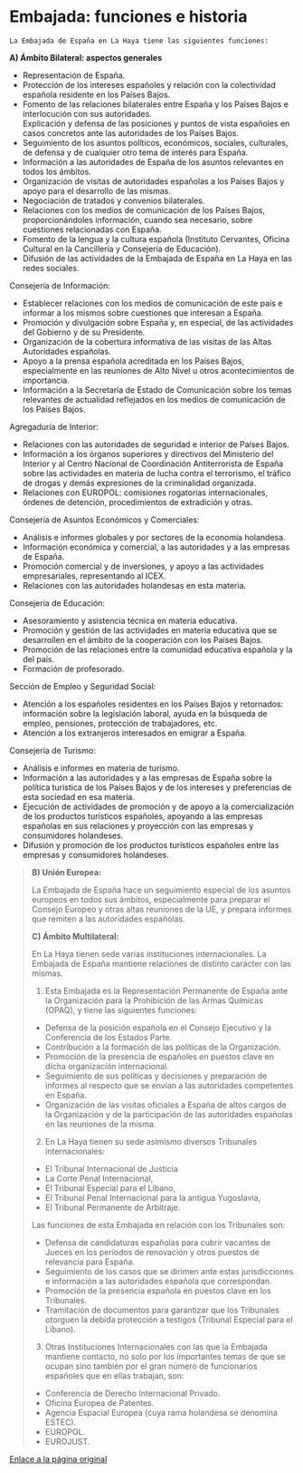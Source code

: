   Embajada: funciones e historia
==============================

    La Embajada de España en La Haya tiene las siguientes funciones:  
   
 **A) Ámbito Bilateral: aspectos generales**  
 

* Representación de España.
* Protección de los intereses españoles y relación con la colectividad española residente en los Países Bajos.
* Fomento de las relaciones bilaterales entre España y los Países Bajos e interlocución con sus autoridades.   
Explicación y defensa de las posiciones y puntos de vista españoles en casos concretos ante las autoridades de los Países Bajos.
* Seguimiento de los asuntos políticos, económicos, sociales, culturales, de defensa y de cualquier otro tema de interés para España.
* Información a las autoridades de España de los asuntos relevantes en todos los ámbitos.
* Organización de visitas de autoridades españolas a los Países Bajos y apoyo para el desarrollo de las mismas.
* Negociación de tratados y convenios bilaterales.
* Relaciones con los medios de comunicación de los Países Bajos, proporcionándoles información, cuando sea necesario, sobre cuestiones relacionadas con España.
* Fomento de la lengua y la cultura española (Instituto Cervantes, Oficina Cultural en la Cancillería y Consejería de Educación).
* Difusión de las actividades de la Embajada de España en La Haya en las redes sociales.

Consejería de Información:  


 * Establecer relaciones con los medios de comunicación de este país e informar a los mismos sobre cuestiones que interesan a España.
* Promoción y divulgación sobre España y, en especial, de las actividades del Gobierno y de su Presidente.
* Organización de la cobertura informativa de las visitas de las Altas Autoridades españolas.
* Apoyo a la prensa española acreditada en los Países Bajos, especialmente en las reuniones de Alto Nivel u otros acontecimientos de importancia.
* Información a la Secretaría de Estado de Comunicación sobre los temas relevantes de actualidad reflejados en los medios de comunicación de los Países Bajos.

Agregaduría de Interior:  


 * Relaciones con las autoridades de seguridad e interior de Países Bajos.
* Información a los órganos superiores y directivos del Ministerio del Interior y al Centro Nacional de Coordinación Antiterrorista de España sobre las actividades en materia de lucha contra el terrorismo, el tráfico de drogas y demás expresiones de la criminalidad organizada.
* Relaciones con EUROPOL: comisiones rogatorias internacionales, órdenes de detención, procedimientos de extradición y otras.

Consejería de Asuntos Económicos y Comerciales:         


 * Análisis e informes globales y por sectores de la economía holandesa.
* Información económica y comercial, a las autoridades y a las empresas de España.
* Promoción comercial y de inversiones, y apoyo a las actividades empresariales, representando al ICEX.
* Relaciones con las autoridades holandesas en esta materia.

Consejería de Educación:         


 * Asesoramiento y asistencia técnica en materia educativa.
* Promoción y gestión de las actividades en materia educativa que se desarrollen en el ámbito de la cooperación con los Países Bajos.
* Promoción de las relaciones entre la comunidad educativa española y la del país.
* Formación de profesorado.

Sección de Empleo y Seguridad Social:         


 * Atención a los españoles residentes en los Países Bajos y retornados: información sobre la legislación laboral, ayuda en la búsqueda de empleo, pensiones, protección de trabajadores, etc.
* Atención a los extranjeros interesados en emigrar a España.

Consejería de Turismo:         


 * Análisis e informes en materia de turismo.
* Información a las autoridades y a las empresas de España sobre la política turística de los Países Bajos y de los intereses y preferencias de esta sociedad en esa materia.
* Ejecución de actividades de promoción y de apoyo a la comercialización de los productos turísticos españoles, apoyando a las empresas españolas en sus relaciones y proyección con las empresas y consumidores holandeses.
* Difusión y promoción de los productos turísticos españoles entre las empresas y consumidores holandeses.


>  **B) Unión Europea:**  
>    
> La Embajada de España hace un seguimiento especial de los asuntos europeos en todos sus ámbitos, especialmente para preparar el Consejo Europeo y otras altas reuniones de la UE, y prepara informes que remiten a las autoridades españolas.   
>    
> **C) Ámbito Multilateral:**   
>    
> En La Haya tienen sede varias instituciones internacionales. La Embajada de España mantiene relaciones de distinto carácter con las mismas.  
>    
> 1. Esta Embajada es la Representación Permanente de España ante la Organización para la Prohibición de las Armas Químicas (OPAQ), y tiene las siguientes funciones: 
> 
> * Defensa de la posición española en el Consejo Ejecutivo y la Conferencia de los Estados Parte.
> * Contribución a la formación de las políticas de la Organización.
> * Promoción de la presencia de españoles en puestos clave en dicha organización internacional.
> * Seguimiento de sus políticas y decisiones y preparación de informes al respecto que se envían a las autoridades competentes en España.
> * Organización de las visitas oficiales a España de altos cargos de la Organización y de la participación de las autoridades españolas en las reuniones de la misma.
> 
> 2. En La Haya tienen su sede asimismo diversos Tribunales internacionales:  
>  
> 
> * El Tribunal Internacional de Justicia
> * La Corte Penal Internacional,
> * El Tribunal Especial para el Líbano,
> * El Tribunal Penal Internacional para la antigua Yugoslavia,
> * El Tribunal Permanente de Arbitraje.
> 
> Las funciones de esta Embajada en relación con los Tribunales son:  
>  
> 
> * Defensa de candidaturas españolas para cubrir vacantes de Jueces en los períodos de renovación y otros puestos de relevancia para España.
> * Seguimiento de los casos que se dirimen ante estas jurisdicciones e información a las autoridades española que correspondan.
> * Promoción de la presencia española en puestos clave en los Tribunales.
> * Tramitación de documentos para garantizar que los Tribunales otorguen la debida protección a testigos (Tribunal Especial para el Líbano).
> 
> 3. Otras Instituciones Internacionales con las que la Embajada mantiene contacto, no solo por los importantes temas de que se ocupan sino también por el gran número de funcionarios españoles que en ellas trabajan, son:  
>  
> 
> * Conferencia de Derecho Internacional Privado.
> * Oficina Europea de Patentes.
> * Agencia Espacial Europea (cuya rama holandesa se denomina ESTEC).
> * EUROPOL.
> * EUROJUST.​
> 

   [Enlace a la página original](https://www.exteriores.gob.es/Embajadas/lahaya/es/Embajada/Paginas/Embajada.aspx)